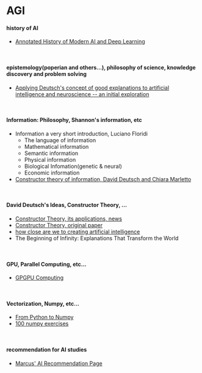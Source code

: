 # AGI

#### history of AI
- [Annotated History of Modern AI and Deep Learning](https://arxiv.org/abs/2212.11279)
<br/>

#### epistemology(poperian and others...), philosophy of science, knowledge discovery and problem solving
- [Applying Deutsch's concept of good explanations to artificial intelligence and neuroscience -- an initial exploration
](https://arxiv.org/abs/2012.09318)
<br/>

#### Information: Philosophy, Shannon's information, etc
- Information a very short introduction, Luciano Floridi
  - The language of information
  - Mathematical information
  - Semantic information
  - Physical information
  - Biological Infomation(genetic & neural)
  - Economic information
- [Constructor theory of information, David Deutsch and Chiara Marletto](https://royalsocietypublishing.org/doi/pdf/10.1098/rspa.2014.0540)  
<br/>

#### David Deutsch's Ideas, Constructor Theory, ...
- [Constructor Theory, its applications, news](https://www.constructortheory.org/)
- [Constructor Theory, original paper](https://arxiv.org/abs/1210.7439)  
- [how close are we to creating artificial intelligence](https://aeon.co/essays/how-close-are-we-to-creating-artificial-intelligence)
- The Beginning of Infinity: Explanations That Transform the World
<br/>

#### GPU, Parallel Computing, etc...
- [GPGPU Computing](https://arxiv.org/abs/1408.6923)
<br/>

#### Vectorization, Numpy, etc...
- [From Python to Numpy](https://www.labri.fr/perso/nrougier/from-python-to-numpy/)<br/>
- [100 numpy exercises](https://github.com/rougier/numpy-100)
<br/>

#### recommendation for AI studies  
- [Marcus' AI Recommendation Page](http://www.hutter1.net/ai/introref.htm)
<br/>
